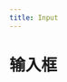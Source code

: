 ```yaml
---
title: Input
---
```

# 输入框

<!-- <ClientOnly>
</ClientOnly>     -->
<input-demos></input-demos>
